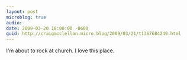 ```yaml
---
layout: post
microblog: true
audio: 
date: 2009-03-20 18:00:00 -0600
guid: http://craigmcclellan.micro.blog/2009/03/21/t1367684249.html
---
```

I'm about to rock at church. I love this place.
